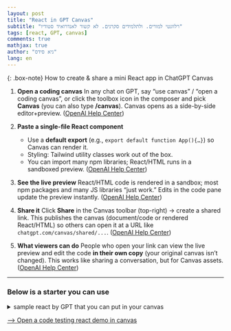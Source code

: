 ```yaml
---
layout: post
title: "React in GPT Canvas"
subtitle: "רלוונטי למורים. ולתלמידים סקרנים. לא קשור לאנדרואיד סטודיו"
tags: [react, GPT, canvas]
comments: true
mathjax: true
author: "גיא סידס"
lang: en
---
```


<style>
body {
  direction: ltr !important;
  text-align: left !important;
}
</style>


{: .box-note}
How to create & share a mini React app in ChatGPT Canvas

1. **Open a coding canvas**
   In any chat on GPT, say “use canvas” / “open a coding canvas”, or click the toolbox icon in the composer and pick **Canvas** (you can also type **/canvas**). Canvas opens as a side-by-side editor+preview. ([OpenAI Help Center](https://help.openai.com/en/articles/9930697-what-is-the-canvas-feature-in-chatgpt-and-how-do-i-use-it))

2. **Paste a single-file React component**

   * Use a **default export** (e.g., `export default function App(){…}`) so Canvas can render it.
   * Styling: Tailwind utility classes work out of the box.
   * You can import many npm libraries; React/HTML runs in a sandboxed preview. ([OpenAI Help Center](https://help.openai.com/en/articles/9930697-what-is-the-canvas-feature-in-chatgpt-and-how-do-i-use-it))

3. **See the live preview**
   React/HTML code is rendered in a sandbox; most npm packages and many JS libraries “just work.” Edits in the code pane update the preview instantly. ([OpenAI Help Center](https://help.openai.com/en/articles/9930697-what-is-the-canvas-feature-in-chatgpt-and-how-do-i-use-it))

4. **Share it**
   Click **Share** in the Canvas toolbar (top-right) → create a shared link. This publishes the canvas (document/code or rendered React/HTML) so others can open it at a URL like `chatgpt.com/canvas/shared/...`. ([OpenAI Help Center](https://help.openai.com/en/articles/9930697-what-is-the-canvas-feature-in-chatgpt-and-how-do-i-use-it))

5. **What viewers can do**
   People who open your link can view the live preview and edit the code **in their own copy** (your original canvas isn’t changed). This works like sharing a conversation, but for Canvas assets. ([OpenAI Help Center](https://help.openai.com/en/articles/6825453-chatgpt-release-notes))



---

### Below is a starter you can use

<details markdown="1"><summary>sample react by GPT that you can put in your canvas</summary>

```JavaScript
import React, { useMemo, useState } from "react";

// ✅ Default export so Canvas can render it
export default function CanvasStarter() {
  const [name, setName] = useState("");
  const [count, setCount] = useState(0);
  const [todos, setTodos] = useState<string[]>(["Open a coding canvas", "Paste this component", "Click Share (top right)"]);

  const greeting = useMemo(() => (name ? `Shalom, ${name}!` : "Hello 👋"), [name]);

  return (
    <div className="min-h-screen w-full bg-white text-gray-900 p-6">
      <div className="max-w-3xl mx-auto grid gap-6">
        <header className="flex items-center justify-between">
          <h1 className="text-2xl md:text-3xl font-bold">Mini React App · Canvas</h1>
          <span className="text-sm opacity-70">Live preview in ChatGPT Canvas</span>
        </header>

        {/* Greeting Card */}
        <section className="rounded-2xl border p-5 shadow-sm">
          <div className="flex flex-col gap-3">
            <label className="text-sm font-medium" htmlFor="name">Your name</label>
            <input
              id="name"
              className="border rounded-xl px-3 py-2 outline-none focus:ring-2"
              placeholder="Type and see it reflected live…"
              value={name}
              onChange={(e) => setName(e.target.value)}
            />
            <p className="text-lg mt-2">
              <span className="font-semibold">{greeting}</span>
              {" "}This UI is fully editable; change the code and the preview updates.
            </p>
          </div>
        </section>

        {/* Counter Card */}
        <section className="rounded-2xl border p-5 shadow-sm flex items-center justify-between">
          <div>
            <h2 className="text-xl font-semibold">Counter</h2>
            <p className="opacity-70 text-sm">Tiny state example using <code>useState</code></p>
          </div>
          <div className="flex items-center gap-3">
            <button
              className="rounded-2xl px-4 py-2 border shadow-sm hover:shadow active:scale-[.98]"
              onClick={() => setCount((c) => c - 1)}
              aria-label="decrement"
            >−</button>
            <div className="text-2xl font-bold tabular-nums min-w-[3ch] text-center">{count}</div>
            <button
              className="rounded-2xl px-4 py-2 border shadow-sm hover:shadow active:scale-[.98]"
              onClick={() => setCount((c) => c + 1)}
              aria-label="increment"
            >+</button>
          </div>
        </section>

        {/* Checklist / Steps inside the app (for reference) */}
        <section className="rounded-2xl border p-5 shadow-sm">
          <h2 className="text-xl font-semibold mb-2">How to share this</h2>
          <ol className="list-decimal ml-5 space-y-1">
            <li>In ChatGPT, open a <strong>coding canvas</strong> (ask: “use canvas” or “open a coding canvas”).</li>
            <li>Paste a default-exported React component (like this file) and tweak it.</li>
            <li>Use Tailwind utility classes for quick styling. NPM packages generally work too.</li>
            <li>Click <strong>Share</strong> in the canvas toolbar (top right) → generate a public link.</li>
            <li>Anyone with the link can view the canvas and preview; edits happen on their own copy.</li>
          </ol>
          <p className="mt-3 text-sm opacity-70">Tip: Keep it to one file. Embed images via URLs or data URIs.</p>
        </section>

        {/* Tiny TODOs to show editing live */}
        <section className="rounded-2xl border p-5 shadow-sm">
          <h2 className="text-xl font-semibold mb-3">Editable TODOs</h2>
          <ul className="space-y-2">
            {todos.map((t, i) => (
              <li key={i} className="flex items-center gap-3">
                <span className="rounded-full w-2.5 h-2.5 bg-gray-900/80" />
                <span>{t}</span>
                <button
                  className="ml-auto text-xs px-2 py-1 border rounded-lg hover:bg-gray-50"
                  onClick={() => setTodos((arr) => arr.filter((_, j) => j !== i))}
                >remove</button>
              </li>
            ))}
          </ul>
          <div className="mt-3 flex gap-2">
            <input
              className="border rounded-xl px-3 py-2 flex-1"
              placeholder="Add another step…"
              onKeyDown={(e) => {
                const v = (e.target as HTMLInputElement).value.trim();
                if (e.key === "Enter" && v) {
                  setTodos((arr) => [...arr, v]);
                  (e.target as HTMLInputElement).value = "";
                }
              }}
            />
            <button
              className="rounded-2xl px-3 py-2 border"
              onClick={() => setTodos((arr) => [...arr, "Share your link 🎉"]) }
            >Quick add</button>
          </div>
        </section>

        <footer className="text-xs opacity-60 text-center mt-4">
          Built for ChatGPT Canvas · Default export · Tailwind classes · Single-file React
        </footer>
      </div>
    </div>
  );
}


```
</details>


[⟶ Open a code testing react demo in canvas](https://chatgpt.com/canvas/shared/68bc38badd14819190331b8447918d4f)